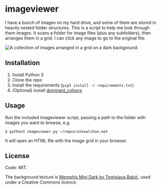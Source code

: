 # imageviewer

I have a bunch of images on my hard drive, and some of them are stored in heavily nested folder structures.
This is a script to help me look through them images.
It scans a folder for image files (plus any subfolders), then arranges them in a grid.
I can click any image to go to the original file:

![A collection of images arranged in a grid on a dark background.](screenshot.png)

## Installation

1.  Install Python 3
2.  Clone the repo
3.  Install the requirements (`pip3 install -r requirements.txt`)
4.  (Optional) install [dominant_colours](https://github.com/alexwlchan/dominant_colours)

## Usage

Run the included imageviewer script, passing a path to the folder with images you want to browse, e.g.

```console
$ python3 imageviewer.py ~/repos/alexwlchan.net
```

It will open an HTML file with the image grid in your browser.

## License

Code: MIT.

The background texture is [Memphis Mini Dark by Tomislava Babić](https://www.toptal.com/designers/subtlepatterns/memphis-mini-dark-pattern/), used under a Creative Commons licence.
